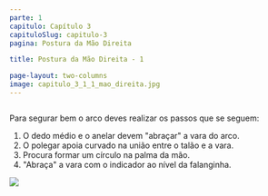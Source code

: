 ```yaml
---
parte: 1
capitulo: Capítulo 3
capituloSlug: capitulo-3
pagina: Postura da Mão Direita

title: Postura da Mão Direita - 1

page-layout: two-columns
image: capitulo_3_1_1_mao_direita.jpg
---
```



<div class="column">
	<p class="large-text">Para segurar bem o arco deves realizar os passos que se seguem:</p>
	<ol class="large"> 
		<li>O dedo médio e o anelar devem "abraçar" a vara do arco.</li>
		<li>O polegar apoia curvado na união entre o talão e a vara.</li>
		<li>Procura formar um círculo na palma da mão.</li>
		<li>"Abraça" a vara com o indicador ao nível da falanginha.</li>
	</ol>
</div>

<div class="column">
	<img src="{{site.baseurl}}/assets/graphics/content/capitulo_3_1_1_1_mao_direita.jpg"/>
</div>